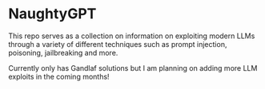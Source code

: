 # NaughtyGPT


This repo serves as a collection on information on exploiting modern LLMs through a variety of different techniques such as prompt injection, poisoning, jailbreaking and more.

Currently only has Gandlaf solutions but I am planning on adding more LLM exploits in the coming months!

